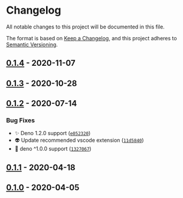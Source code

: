 # Changelog

All notable changes to this project will be documented in this file.

The format is based on [Keep a Changelog],
and this project adheres to [Semantic Versioning].

## [0.1.4] - 2020-11-07

## [0.1.3] - 2020-10-28

## [0.1.2] - 2020-07-14

### Bug Fixes

- :sparkles: Deno 1.2.0 support ([`e052320`])
- :alien: Update recommended vscode extension ([`11d5840`])
- :bookmark: deno ^1.0.0 support ([`1327067`])

## [0.1.1] - 2020-04-18

## [0.1.0] - 2020-04-05

[keep a changelog]: https://keepachangelog.com/en/1.0.0/
[semantic versioning]: https://semver.org/spec/v2.0.0.html
[0.1.4]: https://github.com/denosaurs/parry/compare/0.1.3...0.1.4
[0.1.3]: https://github.com/denosaurs/parry/compare/0.1.2...0.1.3
[0.1.2]: https://github.com/denosaurs/parry/compare/0.1.1...0.1.2
[`e052320`]: https://github.com/denosaurs/parry/commit/e0523205dd826c9aca254e78a7d5a09a485f5463
[`11d5840`]: https://github.com/denosaurs/parry/commit/11d584036fcbfb9aa794cf44907dcb4f7607ba61
[`1327067`]: https://github.com/denosaurs/parry/commit/13270675d3b0cf3a2952339108839f25da17d99f
[0.1.1]: https://github.com/denosaurs/parry/compare/0.1.0...0.1.1
[0.1.0]: https://github.com/denosaurs/parry/compare/0.1.0
